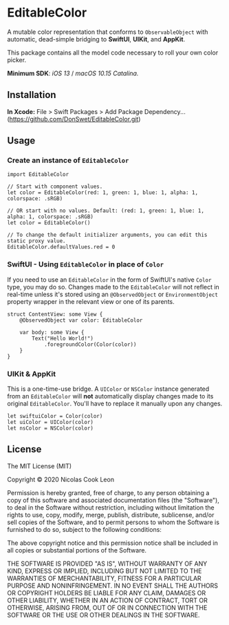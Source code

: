 # EditableColor

A mutable color representation that conforms to `ObservableObject` with automatic, dead-simple bridging to **SwiftUI**, **UIKit**, and **AppKit**.

This package contains all the model code necessary to roll your own color picker.

**Minimum SDK**: *iOS 13* / *macOS 10.15 Catalina.*

## Installation

**In Xcode:**
File > Swift Packages > Add Package Dependency... (https://github.com/DonSwet/EditableColor.git)

## Usage

### Create an instance of `EditableColor`

	import EditableColor
	
	// Start with component values.
	let color = EditableColor(red: 1, green: 1, blue: 1, alpha: 1, colorspace: .sRGB)
	
	// OR start with no values. Default: (red: 1, green: 1, blue: 1, alpha: 1, colorspace: .sRGB)
	let color = EditableColor()
	
	// To change the default initializer arguments, you can edit this static proxy value.
	EditableColor.defaultValues.red = 0

### SwiftUI - Using `EditableColor` in place of `Color`

If you need to use an `EditableColor` in the form of SwiftUI's native `Color` type, you may do so. Changes made to the `EditableColor` will not reflect in real-time unless it's stored using an `@ObservedObject` or `EnvironmentObject` property wrapper in the relevant view or one of its parents.

	struct ContentView: some View {
		@ObservedObject var color: EditableColor
	
		var body: some View {
			Text("Hello World!")
				.foregroundColor(Color(color))
		}
	}

### UIKit & AppKit

This is a one-time-use bridge. A `UIColor` or `NSColor` instance generated from an `EditableColor` will **not** automatically display changes made to its original `EditableColor`. You'll have to replace it manually upon any changes.

	let swiftuiColor = Color(color)
	let uiColor = UIColor(color)
	let nsColor = NSColor(color)

## License

The MIT License (MIT)

Copyright © 2020 Nicolas Cook Leon

Permission is hereby granted, free of charge, to any person obtaining a copy of this software and associated documentation files (the "Software"), to deal in the Software without restriction, including without limitation the rights to use, copy, modify, merge, publish, distribute, sublicense, and/or sell copies of the Software, and to permit persons to whom the Software is furnished to do so, subject to the following conditions:

The above copyright notice and this permission notice shall be included in all copies or substantial portions of the Software.

THE SOFTWARE IS PROVIDED "AS IS", WITHOUT WARRANTY OF ANY KIND, EXPRESS OR IMPLIED, INCLUDING BUT NOT LIMITED TO THE WARRANTIES OF MERCHANTABILITY, FITNESS FOR A PARTICULAR PURPOSE AND NONINFRINGEMENT. IN NO EVENT SHALL THE AUTHORS OR COPYRIGHT HOLDERS BE LIABLE FOR ANY CLAIM, DAMAGES OR OTHER LIABILITY, WHETHER IN AN ACTION OF CONTRACT, TORT OR OTHERWISE, ARISING FROM, OUT OF OR IN CONNECTION WITH THE SOFTWARE OR THE USE OR OTHER DEALINGS IN THE SOFTWARE.
